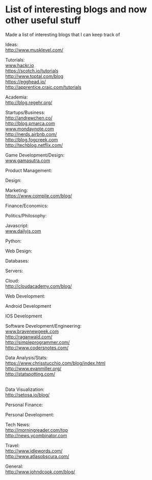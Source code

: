 # List of interesting blogs and now other useful stuff
Made a list of interesting blogs that I can keep track of

Ideas:
<br> http://www.musklevel.com/

Tutorials:
<br> www.hackr.io
<br> https://scotch.io/tutorials
<br> http://www.toptal.com/blog
<br> https://egghead.io/
<br> http://apprentice.craic.com/tutorials

Academia:
<br> http://blog.regehr.org/

Startups/Business:
<br> http://andrewchen.co/
<br> http://blog.pmarca.com
<br> www.mondaynote.com
<br> http://nerds.airbnb.com/
<br> http://blog.fogcreek.com
<br> http://techblog.netflix.com/

Game Development/Design:
<br> www.gamasutra.com

Product Management:

Design:

Marketing:
<br> https://www.compile.com/blog/

Finance/Economics:

Politics/Philosophy:

Javascript:
<br> www.dailyjs.com

Python:

Web Design:

Databases:

Servers:

Cloud:
<br> http://cloudacademy.com/blog/

Web Development:

Android Development

IOS Development

Software Development/Engineering:
<br> www.bravenewgeek.com
<br> http://raganwald.com/
<br> http://simpleprogrammer.com/
<br> http://www.codersnotes.com/


Data Analysis/Stats:
<br>https://www.chrisstucchio.com/blog/index.html
<br> http://www.evanmiller.org/
<br> http://statspotting.com/

<br>Data Visualization:<br>
http://setosa.io/blog/

Personal Finance:

Personal Development:

Tech News:
<br> http://morningreader.com/top
<br> http://news.ycombinator.com

Travel:
<br>http://www.idlewords.com/
<br>http://www.atlasobscura.com/

General:
<br>http://www.johndcook.com/blog/
